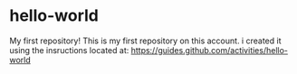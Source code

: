 # hello-world
My first repository!
This is my first repository on this account. i created it using the insructions located at: https://guides.github.com/activities/hello-world
